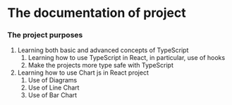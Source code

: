 
# The documentation of project

### The project purposes

1. Learning both basic and advanced concepts of TypeScript
   1. Learning how to use TypeScript in React, in particular, use of hooks
   2. Make the projects more type safe with TypeScript
2. Learning how to use Chart  js in React project
   1. Use of Diagrams
   2. Use of Line Chart
   3. Use of Bar Chart